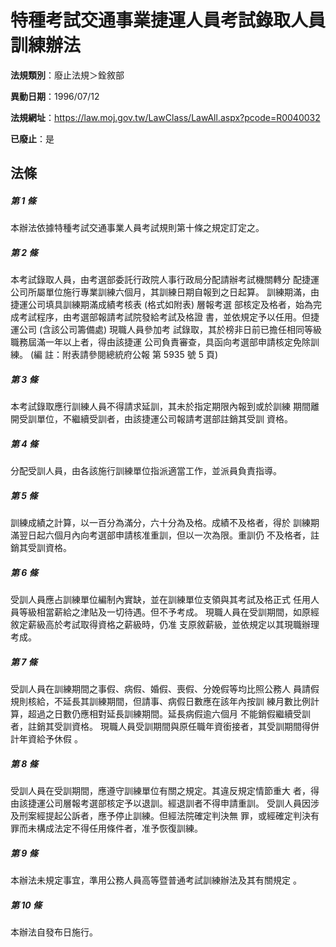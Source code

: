 # 特種考試交通事業捷運人員考試錄取人員訓練辦法

**法規類別**：廢止法規＞銓敘部

**異動日期**：1996/07/12  

**法規網址**：https://law.moj.gov.tw/LawClass/LawAll.aspx?pcode=R0040032

**已廢止**：是



## 法條
##### 第 1 條
本辦法依據特種考試交通事業人員考試規則第十條之規定訂定之。

##### 第 2 條
本考試錄取人員，由考選部委託行政院人事行政局分配請辦考試機關轉分
配捷運公司所屬單位施行專業訓練六個月，其訓練日期自報到之日起算。
訓練期滿，由捷運公司填具訓練期滿成績考核表 (格式如附表) 層報考選
部核定及格者，始為完成考試程序，由考選部報請考試院發給考試及格證
書，並依規定予以任用。但捷運公司 (含該公司籌備處) 現職人員參加考
試錄取，其於榜非日前已擔任相同等級職務屆滿一年以上者，得由該捷運
公司負責審查，具函向考選部申請核定免除訓練。
 (編      註：附表請參閱總統府公報 第 5935 號 5 頁)

##### 第 3 條
本考試錄取應行訓練人員不得請求延訓，其未於指定期限內報到或於訓練
期間離開受訓單位，不繼續受訓者，由該捷運公司報請考選部註銷其受訓
資格。

##### 第 4 條
分配受訓人員，由各該施行訓練單位指派適當工作，並派員負責指導。

##### 第 5 條
訓練成績之計算，以一百分為滿分，六十分為及格。成績不及格者，得於
訓練期滿翌日起六個月內向考選部申請核准重訓，但以一次為限。重訓仍
不及格者，註銷其受訓資格。

##### 第 6 條
受訓人員應占訓練單位編制內實缺，並在訓練單位支領與其考試及格正式
任用人員等級相當薪給之津貼及一切待遇。但不予考成。
現職人員在受訓期間，如原經敘定薪級高於考試取得資格之薪級時，仍准
支原敘薪級，並依規定以其現職辦理考成。

##### 第 7 條
受訓人員在訓練期間之事假、病假、婚假、喪假、分娩假等均比照公務人
員請假規則核給，不延長其訓練期間，但請事、病假日數應在該年內按訓
練月數比例計算，超過之日數仍應相對延長訓練期間。延長病假逾六個月
不能銷假繼續受訓者，註銷其受訓資格。
現職人員受訓期間與原任職年資銜接者，其受訓期間得併計年資給予休假
。

##### 第 8 條
受訓人員在受訓期間，應遵守訓練單位有關之規定。其違反規定情節重大
者，得由該捷運公司層報考選部核定予以退訓。經退訓者不得申請重訓。
受訓人員因涉及刑案經提起公訴者，應予停止訓練。但經法院確定判決無
罪，或經確定判決有罪而未構成法定不得任用條件者，准予恢復訓練。

##### 第 9 條
本辦法未規定事宜，準用公務人員高等暨普通考試訓練辦法及其有關規定
。

##### 第 10 條
本辦法自發布日施行。


